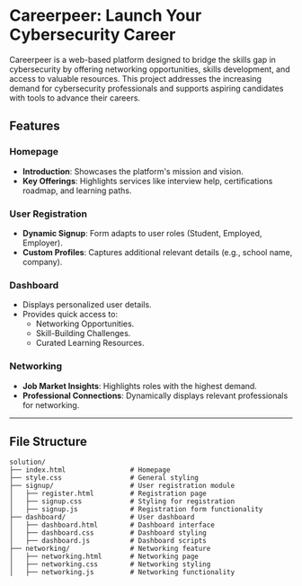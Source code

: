 # Careerpeer: Launch Your Cybersecurity Career

Careerpeer is a web-based platform designed to bridge the skills gap in cybersecurity by offering networking opportunities, skills development, and access to valuable resources. This project addresses the increasing demand for cybersecurity professionals and supports aspiring candidates with tools to advance their careers.

## Features

### Homepage
- **Introduction**: Showcases the platform's mission and vision.
- **Key Offerings**: Highlights services like interview help, certifications roadmap, and learning paths.

### User Registration
- **Dynamic Signup**: Form adapts to user roles (Student, Employed, Employer).
- **Custom Profiles**: Captures additional relevant details (e.g., school name, company).

### Dashboard
- Displays personalized user details.
- Provides quick access to:
  - Networking Opportunities.
  - Skill-Building Challenges.
  - Curated Learning Resources.

### Networking
- **Job Market Insights**: Highlights roles with the highest demand.
- **Professional Connections**: Dynamically displays relevant professionals for networking.

---

## File Structure

```plaintext
solution/
├── index.html                # Homepage
├── style.css                 # General styling
├── signup/                   # User registration module
│   ├── register.html         # Registration page
│   ├── signup.css            # Styling for registration
│   ├── signup.js             # Registration form functionality
├── dashboard/                # User dashboard
│   ├── dashboard.html        # Dashboard interface
│   ├── dashboard.css         # Dashboard styling
│   ├── dashboard.js          # Dashboard scripts
├── networking/               # Networking feature
│   ├── networking.html       # Networking page
│   ├── networking.css        # Networking styling
│   ├── networking.js         # Networking functionality
